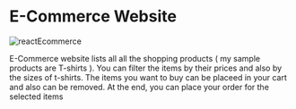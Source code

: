 # E-Commerce Website



![reactEcommerce](https://user-images.githubusercontent.com/58882791/71478312-f26e6700-2814-11ea-9351-e4c833fb0744.png)



E-Commerce website lists all all the shopping products ( my sample products are T-shirts ). You can filter the items by their prices and also by the sizes of t-shirts. The items you want to buy can be placeed in your cart and also can be removed. At the end, you can place your order for the selected items
